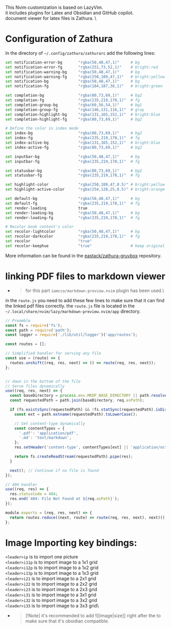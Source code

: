 This Nvim customization is based on LazyVim. \
it includes plugins for Latex and Obsidian and GitHub copilot.\
document viewer for latex files is Zathura. \

# Configuration of Zathura
In the directory of `~/.config/zathura/zathurarc` add the following lines:
```bash
set notification-error-bg       "rgba(50,48,47,1)"     # bg
set notification-error-fg       "rgba(251,73,52,1)"    # bright:red
set notification-warning-bg     "rgba(50,48,47,1)"     # bg
set notification-warning-fg     "rgba(250,189,47,1)"   # bright:yellow
set notification-bg             "rgba(50,48,47,1)"     # bg
set notification-fg             "rgba(184,187,38,1)"   # bright:green

set completion-bg               "rgba(80,73,69,1)"     # bg2
set completion-fg               "rgba(235,219,178,1)"  # fg
set completion-group-bg         "rgba(60,56,54,1)"     # bg1
set completion-group-fg         "rgba(146,131,116,1)"  # gray
set completion-highlight-bg     "rgba(131,165,152,1)"  # bright:blue
set completion-highlight-fg     "rgba(80,73,69,1)"     # bg2

# Define the color in index mode
set index-bg                    "rgba(80,73,69,1)"     # bg2
set index-fg                    "rgba(235,219,178,1)"  # fg
set index-active-bg             "rgba(131,165,152,1)"  # bright:blue
set index-active-fg             "rgba(80,73,69,1)"     # bg2

set inputbar-bg                 "rgba(50,48,47,1)"     # bg
set inputbar-fg                 "rgba(235,219,178,1)"  # fg

set statusbar-bg                "rgba(80,73,69,1)"     # bg2
set statusbar-fg                "rgba(235,219,178,1)"  # fg

set highlight-color             "rgba(250,189,47,0.5)" # bright:yellow
set highlight-active-color      "rgba(254,128,25,0.5)" # bright:orange

set default-bg                  "rgba(50,48,47,1)"     # bg
set default-fg                  "rgba(235,219,178,1)"  # fg
set render-loading              true
set render-loading-bg           "rgba(50,48,47,1)"     # bg
set render-loading-fg           "rgba(235,219,178,1)"  # fg

# Recolor book content's color
set recolor-lightcolor          "rgba(50,48,47,1)"     # bg
set recolor-darkcolor           "rgba(235,219,178,1)"  # fg
set recolor                     "true"
set recolor-keephue             "true"                 # keep original color
```

More information can be found in the [eastack/zathura-gruvbox](https://github.com/eastack/zathura-gruvbox) repository.


# linking PDF files to markdown viewer
* > for this part `iamcco/markdown-preview.nvim` plugin has been used.\

in the `route.js` you need to add these few lines to make sure that it can find the linked pdf files correctly. the `route.js` file is located in the `~/.local/share/nvim/lazy/markdown-preview.nvim/app` directory.
```javascript
// Preamble   
const fs = require('fs');
const path = require('path');
const logger = require('./lib/util/logger')('app/routes');

const routes = [];

// Simplified handler for serving any file
const use = (route) => {
  routes.unshift((req, res, next) => () => route(req, res, next));
};


// down in the bottom of the file 
// Serve files dynamically
use((req, res, next) => {
  const baseDirectory = process.env.MKDP_BASE_DIRECTORY || path.resolve(__dirname, '../../');
  const requestedPath = path.join(baseDirectory, req.asPath);

  if (fs.existsSync(requestedPath) && !fs.statSync(requestedPath).isDirectory()) {
    const ext = path.extname(requestedPath).toLowerCase();

    // Set content-type dynamically
    const contentTypes = {
      '.pdf': 'application/pdf',
      '.md': 'text/markdown',
    };
    res.setHeader('content-type', contentTypes[ext] || 'application/octet-stream');

    return fs.createReadStream(requestedPath).pipe(res);
  }

  next(); // Continue if no file is found
});

// 404 handler
use((req, res) => {
  res.statusCode = 404;
  res.end(`404: File Not Found at ${req.asPath}`);
});

module.exports = (req, res, next) => {
  return routes.reduce((next, route) => route(req, res, next), next)();
};
```
# Image Importing key bindings:
`<leader>ip` is to import one picture\
`<leader>i11p` is to import image to a 1x1 grid\
`<leader>i12p` is to import image to a 1x2 grid\
`<leader>i13p` is to import image to a 1x3 grid\
`<leader>i21` is to import image to a 2x1 grid\
`<leader>i22` is to import image to a 2x2 grid\
`<leader>i23` is to import image to a 2x3 grid\
`<leader>i31` is to import image to a 3x1 grid\
`<leader>i32` is to import image to a 3x2 grid\
`<leader>i33` is to import image to a 3x3 grid\

* > [!Note] it's recommended to add ![[image|size]] right after the </div> to make sure that it's obsidian compatible. 
